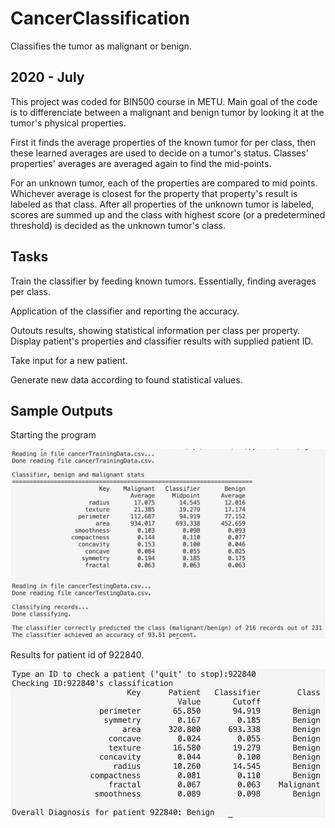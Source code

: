 # CancerClassification
Classifies the tumor as malignant or benign.

2020 - July
---
This project was coded for BIN500 course in METU. Main goal of the code is to differenciate between a malignant and benign tumor by looking it at the tumor's physical properties.

First it finds the average properties of the known tumor for per class, then these learned averages are used to decide on a tumor's status. Classes' properties' averages are averaged again to find the mid-points. 

For an unknown tumor, each of the properties are compared to mid points. Whichever average is closest for the property that property's result is labeled as that class. After all properties of the unknown tumor is labeled, scores are summed up and the class with highest score (or a predetermined threshold) is decided as the unknown tumor's class. 

## Tasks

Train the classifier by feeding known tumors. Essentially, finding averages per class.

Application of the classifier and reporting the accuracy.

Outouts results, showing statistical information per class per property. Display patient's properties and classifier results with supplied patient ID.

Take input for a new patient.

Generate new data according to found statistical values.

## Sample Outputs

Starting the program

![alt text](https://raw.githubusercontent.com/dGermen/CancerClassification/main/Screen%20Shot%202022-09-10%20at%2015.13.55.png)

Results for patient id of 922840.

![alt text](https://github.com/dGermen/CancerClassification/blob/main/Screen%20Shot%202022-09-10%20at%2015.15.06.png?raw=true)

